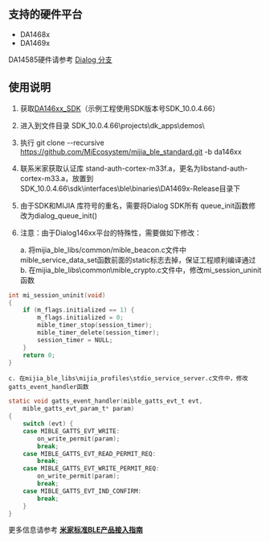 ## 支持的硬件平台

- DA1468x
- DA1469x

DA14585硬件请参考 [Dialog 分支](https://github.com/MiEcosystem/mijia_ble_standard/tree/Dialog)

## 使用说明

1. 获取[DA146xx_SDK](https://support.dialog-semiconductor.com/system/files/restricted/SDK_10.0.4.66.2.zip)（示例工程使用SDK版本号SDK_10.0.4.66）
2. 进入到文件目录 SDK_10.0.4.66\projects\dk_apps\demos\
3. 执行 git clone --recursive https://github.com/MiEcosystem/mijia_ble_standard.git -b da146xx
4. 联系米家获取认证库 stand-auth-cortex-m33f.a，更名为libstand-auth-cortex-m33.a，放置到SDK_10.0.4.66\sdk\interfaces\ble\binaries\DA1469x-Release目录下
5. 由于SDK和MIJIA 库符号的重名，需要将Dialog SDK所有 queue_init函数修改为dialog_queue_init()
6. 注意：由于Dialog146xx平台的特殊性，需要做如下修改：

    a. 将mijia_ble_libs/common/mible_beacon.c文件中mible_service_data_set函数前面的static标志去掉，保证工程顺利编译通过  
    b. 在mijia_ble_libs\common\mible_crypto.c文件中，修改mi_session_uninit函数  
```C
int mi_session_uninit(void)
{
    if (m_flags.initialized == 1) {
        m_flags.initialized = 0;
        mible_timer_stop(session_timer);
        mible_timer_delete(session_timer);
        session_timer = NULL;
    }
    return 0;
}
```
    c. 在mijia_ble_libs\mijia_profiles\stdio_service_server.c文件中，修改gatts_event_handler函数  
```C
static void gatts_event_handler(mible_gatts_evt_t evt,
    mible_gatts_evt_param_t* param)
{
    switch (evt) {
    case MIBLE_GATTS_EVT_WRITE:
        on_write_permit(param);
        break;
    case MIBLE_GATTS_EVT_READ_PERMIT_REQ:
        break;
    case MIBLE_GATTS_EVT_WRITE_PERMIT_REQ:
        on_write_permit(param);
        break;
    case MIBLE_GATTS_EVT_IND_CONFIRM:
        break;
    }
}
```

更多信息请参考 [**米家标准BLE产品接入指南**](https://github.com/MiEcosystem/miio_open/blob/master/ble/02-标准BLE接入开发.md)
